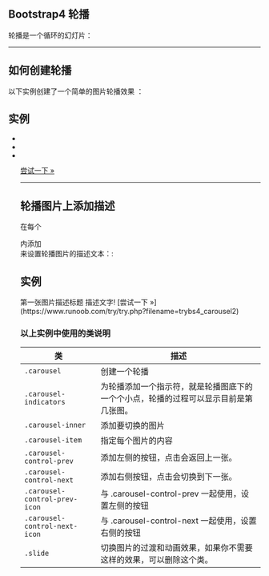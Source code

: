 ## Bootstrap4 轮播

轮播是一个循环的幻灯片：

* * *

## 如何创建轮播

以下实例创建了一个简单的图片轮播效果 ：

## 实例

<div id\="demo" class\="carousel slide" data-ride\="carousel"\> <!-- 指示符 \--> <ul class\="carousel-indicators"\> <li data-target\="#demo" data-slide-to\="0" class\="active"\></li\> <li data-target\="#demo" data-slide-to\="1"\></li\> <li data-target\="#demo" data-slide-to\="2"\></li\> </ul\> <!-- 轮播图片 \--> <div class\="carousel-inner"\> <div class\="carousel-item active"\> <img src\="https://static.jyshare.com/images/mix/img\_fjords\_wide.jpg"\> </div\> <div class\="carousel-item"\> <img src\="https://static.jyshare.com/images/mix/img\_nature\_wide.jpg"\> </div\> <div class\="carousel-item"\> <img src\="https://static.jyshare.com/images/mix/img\_mountains\_wide.jpg"\> </div\> </div\> <!-- 左右切换按钮 \--> <a class\="carousel-control-prev" href\="#demo" data-slide\="prev"\> <span class\="carousel-control-prev-icon"\></span\> </a\> <a class\="carousel-control-next" href\="#demo" data-slide\="next"\> <span class\="carousel-control-next-icon"\></span\> </a\> </div\>

[尝试一下 »](https://www.runoob.com/try/try.php?filename=trybs4_carousel)

* * *

## 轮播图片上添加描述

在每个 <div class="carousel-item"> 内添加 <div class="carousel-caption"> 来设置轮播图片的描述文本：:

## 实例

<div class\="carousel-item"\> <img src\="https://static.jyshare.com/images/mix/img\_fjords\_wide.jpg"\> <div class\="carousel-caption"\> <h3\>第一张图片描述标题</h3\> <p\>描述文字!</p\> </div\> </div\>
[尝试一下 »](https://www.runoob.com/try/try.php?filename=trybs4_carousel2)

### 以上实例中使用的类说明

| 类                            | 描述                                                         |
| ----------------------------- | ------------------------------------------------------------ |
| `.carousel`                   | 创建一个轮播                                                 |
| `.carousel-indicators`        | 为轮播添加一个指示符，就是轮播图底下的一个个小点，轮播的过程可以显示目前是第几张图。 |
| `.carousel-inner`             | 添加要切换的图片                                             |
| `.carousel-item`              | 指定每个图片的内容                                           |
| `.carousel-control-prev`      | 添加左侧的按钮，点击会返回上一张。                           |
| `.carousel-control-next`      | 添加右侧按钮，点击会切换到下一张。                           |
| `.carousel-control-prev-icon` | 与 .carousel-control-prev 一起使用，设置左侧的按钮           |
| `.carousel-control-next-icon` | 与 .carousel-control-next 一起使用，设置右侧的按钮           |
| `.slide`                      | 切换图片的过渡和动画效果，如果你不需要这样的效果，可以删除这个类。 |